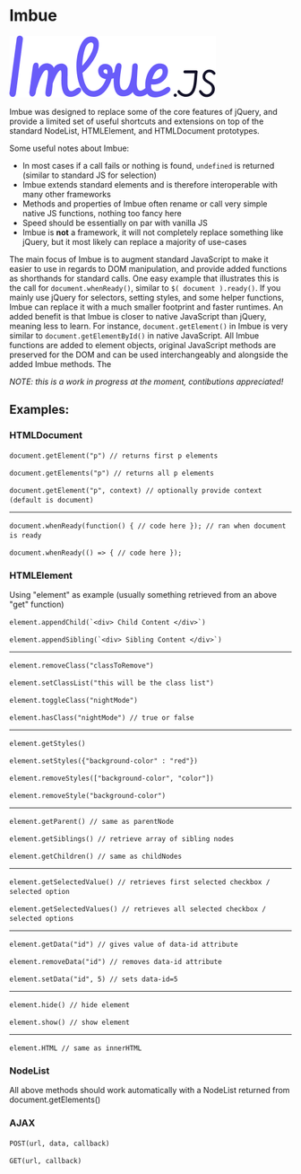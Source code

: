 # Imbue

![Imbue logo](https://github.com/ghosts/imbue/blob/master/logo.png)

Imbue was designed to replace some of the core features of jQuery, and provide a limited set of useful shortcuts and extensions on top of the standard NodeList, HTMLElement, and HTMLDocument prototypes.

Some useful notes about Imbue:

- In most cases if a call fails or nothing is found, `undefined` is returned (similar to standard JS for selection)
- Imbue extends standard elements and is therefore interoperable with many other frameworks
- Methods and properties of Imbue often rename or call very simple native JS functions, nothing too fancy here
- Speed should be essentially on par with vanilla JS
- Imbue is **not** a framework, it will not completely replace something like jQuery, but it most likely can replace a majority of use-cases

The main focus of Imbue is to augment standard JavaScript to make it easier to use in regards to DOM manipulation, and provide added functions as shorthands for standard calls. One easy example that illustrates this is the call for `document.whenReady()`, similar to `$( document ).ready()`. If you mainly use jQuery for selectors, setting styles, and some helper functions, Imbue can replace it with a much smaller footprint and faster runtimes. An added benefit is that Imbue is closer to native JavaScript than jQuery, meaning less to learn. For instance, `document.getElement()` in Imbue is very similar to `document.getElementById()` in native JavaScript. All Imbue functions are added to element objects, original JavaScript methods are preserved for the DOM and can be used interchangeably and alongside the added Imbue methods. The

_NOTE: this is a work in progress at the moment, contibutions appreciated!_

## Examples:

### HTMLDocument

`document.getElement("p") // returns first p elements`

`document.getElements("p") // returns all p elements`

`document.getElement("p", context) // optionally provide context (default is document)`

---

`document.whenReady(function() { // code here }); // ran when document is ready`

`document.whenReady(() => { // code here });`

### HTMLElement

Using "element" as example (usually something retrieved from an above "get" function)

`` element.appendChild(`<div> Child Content </div>`) ``

`` element.appendSibling(`<div> Sibling Content </div>`) ``

---

`element.removeClass("classToRemove")`

`element.setClassList("this will be the class list")`

`element.toggleClass("nightMode")`

`element.hasClass("nightMode") // true or false`

---

`element.getStyles()`

`element.setStyles({"background-color" : "red"})`

`element.removeStyles(["background-color", "color"])`

`element.removeStyle("background-color")`

---

`element.getParent() // same as parentNode`

`element.getSiblings() // retrieve array of sibling nodes`

`element.getChildren() // same as childNodes`

---

`element.getSelectedValue() // retrieves first selected checkbox / selected option`

`element.getSelectedValues() // retrieves all selected checkbox / selected options`

---

`element.getData("id") // gives value of data-id attribute`

`element.removeData("id") // removes data-id attribute`

`element.setData("id", 5) // sets data-id=5`

---

`element.hide() // hide element`

`element.show() // show element`

---

`element.HTML // same as innerHTML`

### NodeList

All above methods should work automatically with a NodeList returned from document.getElements()

### AJAX

`POST(url, data, callback)`

`GET(url, callback)`

</div>

</div>
